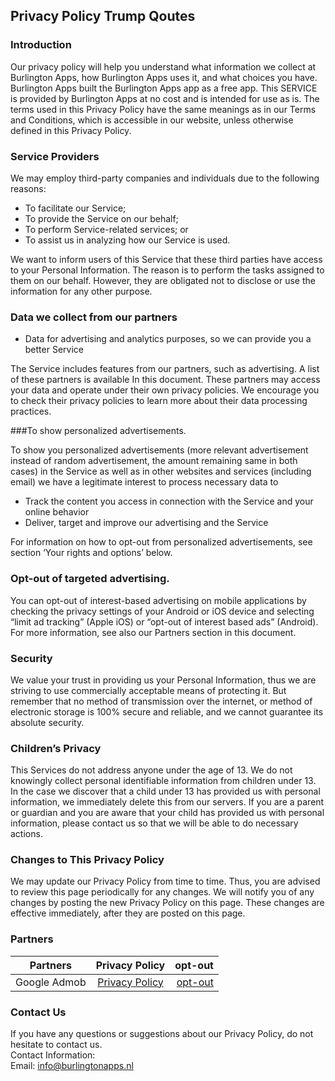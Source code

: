 Privacy Policy Trump Qoutes
----------------

### Introduction  
Our privacy policy will help you understand what information we collect at Burlington Apps, how Burlington Apps uses it, and what choices you have.
Burlington Apps built the Burlington Apps app as a free app. This SERVICE is provided by Burlington Apps at no cost and is intended for use as is.
The terms used in this Privacy Policy have the same meanings as in our Terms and Conditions, which is accessible in our website, unless otherwise  defined in this Privacy Policy.

### Service Providers  
We may employ third-party companies and individuals due to the following reasons:  
* To facilitate our Service;
* To provide the Service on our behalf;
* To perform Service-related services; or
* To assist us in analyzing how our Service is used.  

We want to inform users of this Service that these third parties have access to your Personal Information. The reason is to perform the tasks assigned to them on our behalf. However, they are obligated not to disclose or use the information for any other purpose.  

### Data we collect from our partners
* Data for advertising and analytics purposes, so we can provide you a better Service

The Service includes features from our partners, such as advertising. A list of these partners is available In this document. These partners may access your data and operate under their own privacy policies. We encourage you to check their privacy policies to learn more about their data processing practices.

###To show personalized advertisements.

To show you personalized advertisements (more relevant advertisement instead of random advertisement, the amount remaining same in both cases) in the Service as well as in other websites and services (including email) we have a legitimate interest to process necessary data to

* Track the content you access in connection with the Service and your online behavior
* Deliver, target and improve our advertising and the Service

For information on how to opt-out from personalized advertisements, see section ‘Your rights and options’ below.

### Opt-out of targeted advertising.
You can opt-out of interest-based advertising on mobile applications by checking the privacy settings of your Android or iOS device and selecting “limit ad tracking” (Apple iOS) or “opt-out of interest based ads” (Android). For more information, see also our Partners section in this document.

### Security  
We value your trust in providing us your Personal Information, thus we are striving to use commercially acceptable means of protecting it. But remember that no method of transmission over  the internet, or method of electronic storage is 100% secure and reliable, and we cannot guarantee its absolute security.  

### Children’s Privacy  
This Services do not address anyone under the age of 13. We do not knowingly collect personal identifiable information from children under 13. In the case we discover that a child under 13 has provided us with personal information, we immediately delete this from our servers. If you  are  a  parent  or  guardian and you are aware that your child has provided us with personal information, please contact us so that we will be able to do necessary actions.  

### Changes to This Privacy Policy  
We may update our Privacy Policy from time to time. Thus, you are advised to review this page periodically for any changes. We will notify you of any changes by posting the new Privacy Policy on this page. These changes are effective immediately, after they are posted on this page.  

### Partners
| Partners | Privacy Policy |  opt-out |
|----------|:-------------:|------:|
| Google Admob |  [Privacy Policy](https://policies.google.com/privacy) | [opt-out](https://policies.google.com/privacy) |

### Contact Us  
If you have any questions or suggestions about our Privacy Policy, do not hesitate to contact us.  
Contact Information:  
Email: info@burlingtonapps.nl
